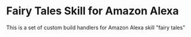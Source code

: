 # Fairy Tales Skill for Amazon Alexa

This is a set of custom build handlers for Amazon Alexa skill "fairy tales"